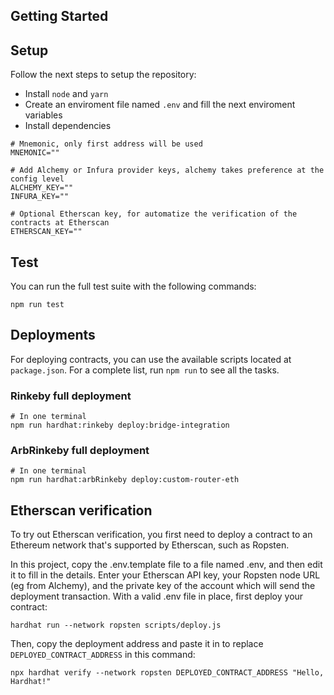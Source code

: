 
## Getting Started


## Setup

Follow the next steps to setup the repository:

- Install `node` and `yarn`
- Create an enviroment file named `.env` and fill the next enviroment variables
- Install dependencies
```
# Mnemonic, only first address will be used
MNEMONIC=""

# Add Alchemy or Infura provider keys, alchemy takes preference at the config level
ALCHEMY_KEY=""
INFURA_KEY=""

# Optional Etherscan key, for automatize the verification of the contracts at Etherscan
ETHERSCAN_KEY=""

```


## Test

You can run the full test suite with the following commands:

```
npm run test
```

## Deployments

For deploying contracts, you can use the available scripts located at `package.json`. For a complete list, run `npm run` to see all the tasks.


### Rinkeby full deployment
```
# In one terminal
npm run hardhat:rinkeby deploy:bridge-integration
```

### ArbRinkeby full deployment
```
# In one terminal
npm run hardhat:arbRinkeby deploy:custom-router-eth
```


## Etherscan verification

To try out Etherscan verification, you first need to deploy a contract to an Ethereum network that's supported by Etherscan, such as Ropsten.

In this project, copy the .env.template file to a file named .env, and then edit it to fill in the details. Enter your Etherscan API key, your Ropsten node URL (eg from Alchemy), and the private key of the account which will send the deployment transaction. With a valid .env file in place, first deploy your contract:

```shell
hardhat run --network ropsten scripts/deploy.js
```

Then, copy the deployment address and paste it in to replace `DEPLOYED_CONTRACT_ADDRESS` in this command:

```shell
npx hardhat verify --network ropsten DEPLOYED_CONTRACT_ADDRESS "Hello, Hardhat!"
```
